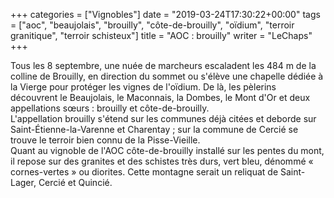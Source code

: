 +++
categories = ["Vignobles"]
date = "2019-03-24T17:30:22+00:00"
tags = ["aoc", "beaujolais", "brouilly", "côte-de-brouilly", "oïdium", "terroir granitique", "terroir schisteux"] 
title = "AOC : brouilly"
writer = "LeChaps"
+++

Tous les 8 septembre, une nuée de marcheurs escaladent les 484 m de la colline de Brouilly, en direction du sommet ou s'élève une chapelle dédiée à la Vierge pour protéger les vignes de l'oïdium. De là, les pèlerins découvrent le Beaujolais, le Maconnais, la Dombes, le Mont d'Or et deux appellations sœurs : brouilly et côte-de-brouilly.  
L'appellation brouilly s'étend sur les communes déjà citées et deborde sur Saint-Étienne-la-Varenne et Charentay ; sur la commune de Cercié se trouve le terroir bien connu de la Pisse-Vieille.  
Quant au vignoble de l'AOC côte-de-brouilly installé sur les pentes du mont, il repose sur des granites et des schistes très durs, vert bleu, dénommé « cornes-vertes » ou diorites. Cette montagne serait un reliquat de Saint-Lager, Cercié et Quincié.
